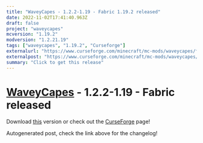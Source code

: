 ```yaml
---
title: "WaveyCapes - 1.2.2-1.19 - Fabric 1.19.2 released"
date: 2022-11-02T17:41:40.963Z
draft: false
project: "waveycapes"
mcversion: "1.19.2"
modversion: "1.2.21.19"
tags: ["waveycapes", "1.19.2", "Curseforge"]
externalurl: "https://www.curseforge.com/minecraft/mc-mods/waveycapes/files/4063121"
externalpost: "https://www.curseforge.com/minecraft/mc-mods/waveycapes/files/4063121"
summary: "Click to get this release"
---
```

# [WaveyCapes](/project/waveycapes) - 1.2.2-1.19 - Fabric released
Download [this](https://www.curseforge.com/minecraft/mc-mods/waveycapes/files/4063121) version or check out the [CurseForge](https://www.curseforge.com/minecraft/mc-mods/waveycapes) page!

Autogenerated post, check the link above for the changelog!
